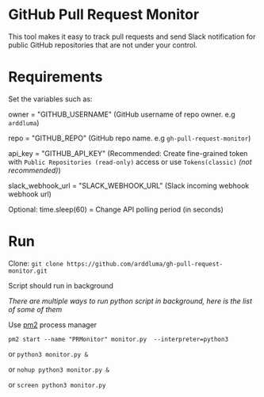 # GitHub Pull Request Monitor
This tool makes it easy to track pull requests and send Slack notification for public GitHub repositories that are not under your control.
# Requirements
Set the variables such as:

owner = "GITHUB_USERNAME" (GitHub username of repo owner. e.g `arddluma`)

repo = "GITHUB_REPO" (GitHub repo name. e.g `gh-pull-request-monitor`)

api_key = "GITHUB_API_KEY" (Recommended: Create fine-grained token with `Public Repositories (read-only)` access or use `Tokens(classic)` *(not recommended)*)

slack_webhook_url = "SLACK_WEBHOOK_URL" (Slack incoming webhook webhook url)

Optional: time.sleep(60) = Change API polling period (in seconds)

# Run
Clone:
`git clone https://github.com/arddluma/gh-pull-request-monitor.git`

Script should run in background

*There are multiple ways to run python script in background, here is the list of some of them*

Use [pm2](https://www.npmjs.com/package/pm2) process manager

`pm2 start --name "PRMonitor" monitor.py  --interpreter=python3`

or
`python3 monitor.py &`

or
`nohup python3 monitor.py &`

or
`screen python3 monitor.py`
